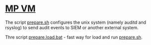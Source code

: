 # [MP VM](https://www.ptsecurity.com/ru-ru/products/mp-vm/)

The script [prepare.sh](./prepare.sh) configures the unix system (namely auditd and rsyslog) to send audit events to SIEM or another external system.

Thre script [prepare.load.bat](./prepare.load.bat) - fast way for load and run [prepare.sh](./prepare.sh).
